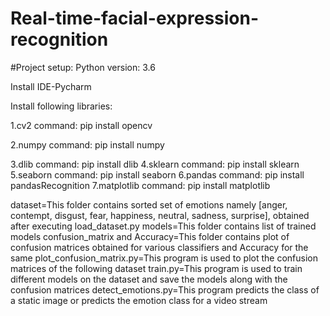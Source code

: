 # Real-time-facial-expression-recognition

#Project setup: Python version: 3.6

Install IDE-Pycharm 

Install following libraries:

1.cv2 command: pip install opencv

2.numpy command: pip install numpy

3.dlib command: pip install dlib
4.sklearn command: pip install sklearn
5.seaborn command: pip install seaborn
6.pandas command: pip install pandasRecognition
7.matplotlib command: pip install matplotlib

dataset=This folder contains sorted set of emotions namely [anger, contempt, disgust, fear, happiness, neutral, sadness, surprise], obtained after executing 
load_dataset.py models=This folder contains list of trained models 
confusion_matrix and Accuracy=This folder contains plot of confusion matrices obtained for various classifiers and Accuracy for the same 
plot_confusion_matrix.py=This program is used to plot the confusion matrices of the following dataset 
train.py=This program is used to train different models on the dataset and save the models along with the confusion matrices 
detect_emotions.py=This program predicts the class of a static image or predicts the emotion class for a video stream
